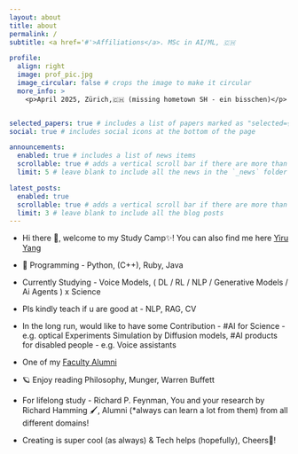 ```yaml
---
layout: about
title: about
permalink: /
subtitle: <a href='#'>Affiliations</a>. MSc in AI/ML, 🇨🇭

profile:
  align: right
  image: prof_pic.jpg
  image_circular: false # crops the image to make it circular
  more_info: >
    <p>April 2025, Zürich,🇨🇭 (missing hometown SH - ein bisschen)</p>


selected_papers: true # includes a list of papers marked as "selected={true}"
social: true # includes social icons at the bottom of the page

announcements:
  enabled: true # includes a list of news items
  scrollable: true # adds a vertical scroll bar if there are more than 3 news items
  limit: 5 # leave blank to include all the news in the `_news` folder

latest_posts:
  enabled: true
  scrollable: true # adds a vertical scroll bar if there are more than 3 new posts items
  limit: 3 # leave blank to include all the blog posts
---
```


- Hi there 👋, welcome to my Study Camp✨! You can also find me here [Yiru Yang](https://www.linkedin.com/in/yiru-yang-420ab1198/)
- 📍 Programming - Python, (C++), Ruby, Java
- Currently Studying - Voice Models, ( DL / RL / NLP / Generative Models / Ai Agents ) x Science
- Pls kindly teach if u are good at - NLP, RAG, CV

- In the long run, would like to have some Contribution - #AI for Science - e.g. optical Experiments Simulation by Diffusion models, #AI products for disabled people - e.g. Voice assistants 

- One of my [Faculty Alumni](https://en.wikipedia.org/wiki/Zhu_Min_(economist))
- 🪐 Enjoy reading Philosophy, Munger, Warren Buffett

- For lifelong study - Richard P. Feynman, You and your research by Richard Hamming 🖌️, Alumni (*always can learn a lot from them) from all different domains!

- Creating is super cool (as always) & Tech helps (hopefully), Cheers🥂!



